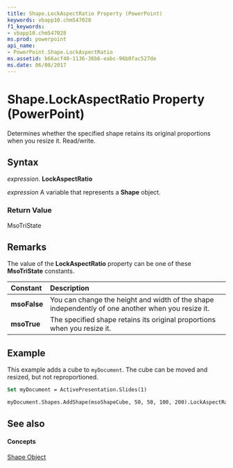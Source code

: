 ```yaml
---
title: Shape.LockAspectRatio Property (PowerPoint)
keywords: vbapp10.chm547028
f1_keywords:
- vbapp10.chm547028
ms.prod: powerpoint
api_name:
- PowerPoint.Shape.LockAspectRatio
ms.assetid: b66acf40-1136-36b6-eabc-96b0fac527de
ms.date: 06/08/2017
---
```



# Shape.LockAspectRatio Property (PowerPoint)

Determines whether the specified shape retains its original proportions when you resize it. Read/write.


## Syntax

 _expression_. **LockAspectRatio**

 _expression_ A variable that represents a **Shape** object.


### Return Value

MsoTriState


## Remarks

The value of the  **LockAspectRatio** property can be one of these **MsoTriState** constants.



|**Constant**|**Description**|
|:-----|:-----|
|**msoFalse**|You can change the height and width of the shape independently of one another when you resize it.|
|**msoTrue**| The specified shape retains its original proportions when you resize it.|

## Example

This example adds a cube to  `myDocument`. The cube can be moved and resized, but not reproportioned.


```vb
Set myDocument = ActivePresentation.Slides(1)

myDocument.Shapes.AddShape(msoShapeCube, 50, 50, 100, 200).LockAspectRatio = msoTrue
```


## See also


#### Concepts


[Shape Object](shape-object-powerpoint.md)

